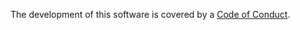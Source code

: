 The development of this software is covered by a [Code of Conduct](https://www.mediawiki.org/wiki/Special:MyLanguage/Code_of_Conduct).

